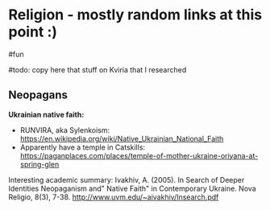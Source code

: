 # Religion - mostly random links at this point :)

#fun

#todo: copy here that stuff on Kviria that I researched

## Neopagans

**Ukrainian native faith:**
* RUNVIRA, aka Sylenkoism: https://en.wikipedia.org/wiki/Native_Ukrainian_National_Faith
* Apparently have a temple in Catskills: https://paganplaces.com/places/temple-of-mother-ukraine-oriyana-at-spring-glen

Interesting academic summary:
Ivakhiv, A. (2005). In Search of Deeper Identities Neopaganism and" Native Faith" in Contemporary Ukraine. Nova Religio, 8(3), 7-38.
http://www.uvm.edu/~aivakhiv/Insearch.pdf